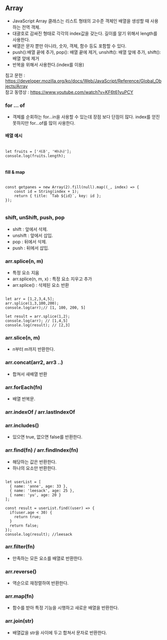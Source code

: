 
## Array
- JavaScript Array 클래스는 리스트 형태의 고수준 객체인 배열을 생성할 때 사용하는 전역 객체.
- 대괄호로 감싸진 형태로 각각의 index값을 갖는다. 길이를 알기 위해서 length를 사용한다. 
- 배열은 문자 뿐만 아니라, 숫자, 객체, 함수 등도 포함할 수 있다.
- push():배열 끝에 추가, pop(): 배열 끝에 제거, unshift(): 배열 앞에 추가, shift(): 배열 앞에 제거
- 반복을 위해서 사용한다.(index를 이용)

침고 문헌 : https://developer.mozilla.org/ko/docs/Web/JavaScript/Reference/Global_Objects/Array <br>
참고 동영상 : https://www.youtube.com/watch?v=KF6t61yuPCY

### for ... of 
- 객체를 순회하는 for...in을 사용할 수 있는데 장점 보다 단점이 많다. index를 얻진 못하지만 for...of를 많이 사용한다. 

#### 배열 예시
<pre>
<code>
let fruits = ['사과', '바나나'];
console.log(fruits.length);
</code>
</pre>

#### fill & map
<pre>
<code>
const getpanes = new Array(2).fill(null).map((_, index) => {
	const id = String(index + 1);
	return { title: `Tab ${id}`, key: id };
});
</code>
</pre>

### shift, unShift, push, pop
- shift : 앞에서 삭제.
- unshift : 앞에서 삽입.
- pop : 뒤에서 삭제.
- push : 뒤에서 삽입.

### arr.splice(n, m) 
- 특정 요소 지움
- arr.splice(n, m, x) : 특정 요소 지우고 추가
- arr.splice() : 삭제된 요소 반환

<pre><code>
let arr = [1,2,3,4,5];
arr.splice(1,3,100,200);
console.log(arr);// [1, 100, 200, 5]

let result = arr.splice(1,2);
console.log(arr); // [1,4,5]
console.log(result); // [2,3]
</code></pre>

### arr.slice(n, m)
- n부터 m까지 반환한다.

### arr.concat(arr2, arr3 ..) 
- 합쳐서 새배열 반환

### arr.forEach(fn) 
- 배열 반복문.

### arr.indexOf / arr.lastIndexOf

### arr.includes() 
- 있으면 true, 없으면 false를 반환한다.

### arr.find(fn) / arr.findIndex(fn)
- 해당하는 값은 반환한다.
- 하나의 요소만 반환한다.

<pre><code>
let userList = [
  { name: 'anne', age: 33 },
  { name: 'leesack', age: 25 },
  { name: 'yu', age: 20 }
];

const result = userList.find((user) => {
  if(user.age < 30) {
    return true;
  }
  return false;
});
console.log(result); //leesack
</code></pre>

### arr.filter(fn)
- 만족하는 모든 요소를 배열로 반환한다.

### arr.reverse() 
- 역순으로 재정렬하여 반환한다.

### arr.map(fn)
- 함수를 받아 특정 기능을 시행하고 새로운 배열을 반환한다.

### arr.join(str)
- 배열값을 str을 사이에 두고 합쳐서 문자로 반환한다.

  


